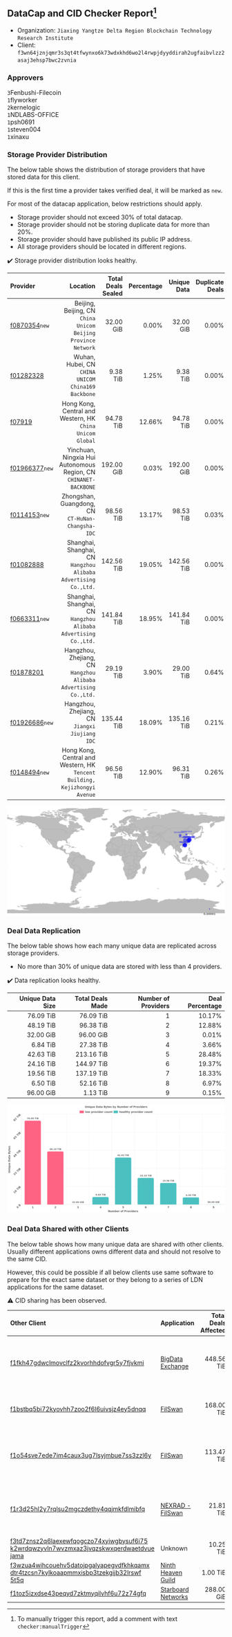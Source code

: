 ## DataCap and CID Checker Report[^1]
 - Organization: `Jiaxing Yangtze Delta Region Blockchain Technology Research Institute`
 - Client: `f3wn64jznjqmr3s3qt4tfwynxo6k73wdxkhd6wo2l4rwpjdyyddirah2ugfaibvlzz2asaj3ehsp7bwc2zvnia`
### Approvers
`3`Fenbushi-Filecoin<br/>`1`flyworker<br/>`2`kernelogic<br/>`1`NDLABS-OFFICE<br/>`1`psh0691<br/>`1`steven004<br/>`1`xinaxu

### Storage Provider Distribution
The below table shows the distribution of storage providers that have stored data for this client.

If this is the first time a provider takes verified deal, it will be marked as `new`.

For most of the datacap application, below restrictions should apply.
 - Storage provider should not exceed 30% of total datacap.
 - Storage provider should not be storing duplicate data for more than 20%.
 - Storage provider should have published its public IP address.
 - All storage providers should be located in different regions.

✔️ Storage provider distribution looks healthy.

| Provider                                                    |                                                                      Location | Total Deals Sealed | Percentage | Unique Data | Duplicate Deals |
| :---------------------------------------------------------- | ----------------------------------------------------------------------------: | -----------------: | ---------: | ----------: | --------------: |
| [f0870354](https://filfox.info/en/address/f0870354)`new`    |              Beijing, Beijing, CN<br/>`China Unicom Beijing Province Network` |          32.00 GiB |      0.00% |   32.00 GiB |           0.00% |
| [f01282328](https://filfox.info/en/address/f01282328)       |                         Wuhan, Hubei, CN<br/>`CHINA UNICOM China169 Backbone` |           9.38 TiB |      1.25% |    9.38 TiB |           0.00% |
| [f07919](https://filfox.info/en/address/f07919)             |                  Hong Kong, Central and Western, HK<br/>`China Unicom Global` |          94.78 TiB |     12.66% |   94.78 TiB |           0.00% |
| [f01966377](https://filfox.info/en/address/f01966377)`new`  |           Yinchuan, Ningxia Hui Autonomous Region, CN<br/>`CHINANET-BACKBONE` |         192.00 GiB |      0.03% |  192.00 GiB |           0.00% |
| [f0114153](https://filfox.info/en/address/f0114153)`new`    |                          Zhongshan, Guangdong, CN<br/>`CT-HuNan-Changsha-IDC` |          98.56 TiB |     13.17% |   98.53 TiB |           0.03% |
| [f01082888](https://filfox.info/en/address/f01082888)       |            Shanghai, Shanghai, CN<br/>`Hangzhou Alibaba Advertising Co.,Ltd.` |         142.56 TiB |     19.05% |  142.56 TiB |           0.00% |
| [f0663311](https://filfox.info/en/address/f0663311)`new`    |            Shanghai, Shanghai, CN<br/>`Hangzhou Alibaba Advertising Co.,Ltd.` |         141.84 TiB |     18.95% |  141.84 TiB |           0.00% |
| [f01878201](https://filfox.info/en/address/f01878201)       |            Hangzhou, Zhejiang, CN<br/>`Hangzhou Alibaba Advertising Co.,Ltd.` |          29.19 TiB |      3.90% |   29.00 TiB |           0.64% |
| [f01926686](https://filfox.info/en/address/f01926686)`new`  |                             Hangzhou, Zhejiang, CN<br/>`Jiangxi Jiujiang IDC` |         135.44 TiB |     18.09% |  135.16 TiB |           0.21% |
| [f0148494](https://filfox.info/en/address/f0148494)`new`    | Hong Kong, Central and Western, HK<br/>`Tencent Building, Kejizhongyi Avenue` |          96.56 TiB |     12.90% |   96.31 TiB |           0.26% |

![Provider Distribution](https://raw.githubusercontent.com/data-preservation-programs/filplus-checker-assets/main/filecoin-project/filecoin-plus-large-datasets/issues/523/1673247914585.png)
### Deal Data Replication
The below table shows how each many unique data are replicated across storage providers.
- No more than 30% of unique data are stored with less than 4 providers.

✔️ Data replication looks healthy.

| Unique Data Size | Total Deals Made | Number of Providers | Deal Percentage |
| ---------------: | ---------------: | ------------------: | --------------: |
|        76.09 TiB |        76.09 TiB |                   1 |          10.17% |
|        48.19 TiB |        96.38 TiB |                   2 |          12.88% |
|        32.00 GiB |        96.00 GiB |                   3 |           0.01% |
|         6.84 TiB |        27.38 TiB |                   4 |           3.66% |
|        42.63 TiB |       213.16 TiB |                   5 |          28.48% |
|        24.16 TiB |       144.97 TiB |                   6 |          19.37% |
|        19.56 TiB |       137.19 TiB |                   7 |          18.33% |
|         6.50 TiB |        52.16 TiB |                   8 |           6.97% |
|        96.00 GiB |         1.13 TiB |                   9 |           0.15% |

![Replication Distribution](https://raw.githubusercontent.com/data-preservation-programs/filplus-checker-assets/main/filecoin-project/filecoin-plus-large-datasets/issues/523/1673247915574.png)
### Deal Data Shared with other Clients
The below table shows how many unique data are shared with other clients.
Usually different applications owns different data and should not resolve to the same CID.

However, this could be possible if all below clients use same software to prepare for the exact same dataset or they belong to a series of LDN applications for the same dataset.

⚠️ CID sharing has been observed.

| Other Client                                                                                                                                                                                                              | Application                                                                                           | Total Deals Affected | Unique CIDs | Approvers                                                                                                                          |
| :------------------------------------------------------------------------------------------------------------------------------------------------------------------------------------------------------------------------ | :---------------------------------------------------------------------------------------------------- | -------------------: | ----------: | :--------------------------------------------------------------------------------------------------------------------------------- |
| [f1fkh47gdwclmovclfz2kvorhhdofvgr5y7fjvkmi](https://filfox.info/en/address/f1fkh47gdwclmovclfz2kvorhhdofvgr5y7fjvkmi)                                                                                                     | [BigData Exchange](https://github.com/filecoin-project/filecoin-plus-large-datasets/issues/391)       |           448.56 TiB |       3,194 | `1`1ane-1<br/>`6`kernelogic<br/>`1`liyunzhi-666<br/>`1`MetaWaveInfo<br/>`3`newwebgroup<br/>`1`stcouldlisa<br/>`1`xinaxu            |
| [f1bstbq5bi72kyovhh7zoo2f6l6uivsjz4ey5dnqq](https://filfox.info/en/address/f1bstbq5bi72kyovhh7zoo2f6l6uivsjz4ey5dnqq)                                                                                                     | [FilSwan](https://github.com/filecoin-project/filecoin-plus-large-datasets/issues/917)                |           168.00 TiB |       2,446 | `3`cryptowhizzard<br/>`1`IreneYoung<br/>`7`kernelogic<br/>`2`liyunzhi-666<br/>`1`psh0691                                           |
| [f1o54sve7ede7im4caux3ug7lsyjmbue7ss3zzl6y](https://filfox.info/en/address/f1o54sve7ede7im4caux3ug7lsyjmbue7ss3zzl6y)                                                                                                     | [FilSwan](https://github.com/filecoin-project/filecoin-plus-large-datasets/issues/278)                |           113.47 TiB |       1,246 | `3`cryptowhizzard<br/>`3`IreneYoung<br/>`1`jamerduhgamer<br/>`1`Joss-Hua<br/>`9`kernelogic<br/>`2`liyunzhi-666<br/>`1`xingjitansuo |
| [f1r3d25hl2y7rqlsu2mgczdethy4qqjmkfdlmibfq](https://filfox.info/en/address/f1r3d25hl2y7rqlsu2mgczdethy4qqjmkfdlmibfq)                                                                                                     | [ NEXRAD \- FilSwan](https://github.com/filecoin-project/filecoin-plus-large-datasets/issues/80)      |            21.81 TiB |         698 | `1`cryptowhizzard<br/>`2`IreneYoung<br/>`1`jamerduhgamer<br/>`5`kernelogic<br/>`1`liyunzhi-666<br/>`1`Reiers<br/>`1`xingjitansuo   |
| [f3td7znsz2q6laexewfqogczo74xyiwgbysuf6i75<br/>k2wrdqwzyvln7wvzmxaz3jvqzskwxqerdwaetdvue<br/>jama](https://filfox.info/en/address/f3td7znsz2q6laexewfqogczo74xyiwgbysuf6i75k2wrdqwzyvln7wvzmxaz3jvqzskwxqerdwaetdvuejama) | Unknown                                                                                               |            10.25 TiB |         297 | Unknown                                                                                                                            |
| [f3wzua4wihcouehv5datojpgalyapegvdfkhkqamx<br/>dtr4tzcsn7kylkoaapmmxisbp3tzekgijb32lrswf<br/>5t5q](https://filfox.info/en/address/f3wzua4wihcouehv5datojpgalyapegvdfkhkqamxdtr4tzcsn7kylkoaapmmxisbp3tzekgijb32lrswf5t5q) | [Ninth Heaven Guild](https://github.com/filecoin-project/filecoin-plus-client-onboarding/issues/1801) |             1.00 TiB |          32 |                                                                                                                                    |
| [f1toz5izxdse43peqyd7zktmyqilvhf6u72z74gfq](https://filfox.info/en/address/f1toz5izxdse43peqyd7zktmyqilvhf6u72z74gfq)                                                                                                     | [Starboard Networks](https://github.com/filecoin-project/filecoin-plus-client-onboarding/issues/1855) |           288.00 GiB |           9 |                                                                                                                                    |

[^1]: To manually trigger this report, add a comment with text `checker:manualTrigger`
